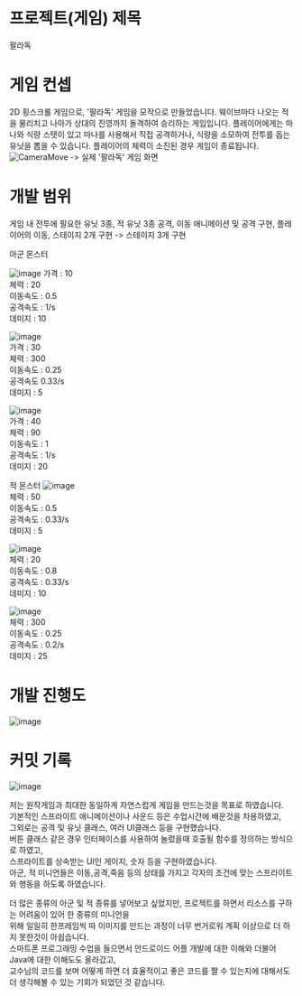 # 프로젝트(게임) 제목
팔라독
# 게임 컨셉
2D 횡스크롤 게임으로, '팔라독' 게임을 모작으로 만들었습니다. 웨이브마다 나오는 적을 물리치고 나아가 상대의 진영까지 돌격하여 승리하는 게임입니다. 플레이어에게는 마나와 식량 스탯이 있고 마나를 사용해서 직접 공격하거나, 식량을 소모하여 전투를 돕는 유닛을 뽑을 수 있습니다. 플레이어의 체력이 소진된 경우 게임이 종료됩니다.
![CameraMove](https://github.com/grjsm99/spgp_2023_2018182034/assets/44054161/dd7bece9-911b-40d6-a637-d7effa040471)
-> 실제 '팔라독' 게임 화면


# 개발 범위
게임 내 전투에 필요한 유닛 3종, 적 유닛 3종 공격, 이동 애니메이션 및 공격 구현, 플레이어의 이동, 스테이지 2개 구현 -> 스테이지 3개 구현

아군 몬스터

![image](https://github.com/grjsm99/spgp_2023_2018182034/assets/44054161/888731a5-b161-4e42-90f4-42e3613541c6)
가격 : 10<br/>
체력 : 20<br/>
이동속도 : 0.5<br/>
공격속도 : 1/s<br/>
데미지 : 10<br/>


![image](https://github.com/grjsm99/spgp_2023_2018182034/assets/44054161/a7c67d35-cf34-4cc6-aecb-1c059983b7bc)
<br/>
가격 : 30<br/>
체력 : 300<br/>
이동속도 : 0.25<br/>
공격속도 0.33/s<br/>
데미지 : 5<br/>

![image](https://github.com/grjsm99/spgp_2023_2018182034/assets/44054161/1468156a-e29b-48c1-9df8-d82769aba810)
<br/>
가격 : 40<br/>
체력 : 90<br/>
이동속도 : 1<br/>
공격속도 : 1/s<br/>
데미지 : 20<br/>


적 몬스터
![image](https://github.com/grjsm99/spgp_2023_2018182034/assets/44054161/55ba1891-ea49-48be-9a3b-97ff4fc75201)<br/>
체력 : 50<br/>
이동속도 : 0.5<br/>
공격속도 : 0.33/s<br/>
데미지 : 5<br/>

![image](https://github.com/grjsm99/spgp_2023_2018182034/assets/44054161/4e7c947a-a281-4f89-a595-a4958a12e1c8)<br/>
체력 : 20<br/>
이동속도 : 0.8<br/>
공격속도 : 0.33/s<br/>
데미지 : 10<br/>

![image](https://github.com/grjsm99/spgp_2023_2018182034/assets/44054161/6a338dc9-b8e2-4116-b9a2-93c49fceeb29)<br/>
체력 : 300<br/>
이동속도 : 0.25<br/>
공격속도 : 0.2/s<br/>
데미지 : 25<br/>


# 개발 진행도
![image](https://github.com/grjsm99/spgp_2023_2018182034/assets/44054161/c5ecba33-1268-49c7-8c04-b7ca107fad9c)


# 커밋 기록
![image](https://github.com/grjsm99/spgp_2023_2018182034/assets/44054161/b37247f3-d2f9-4e5d-9267-733a64c9d1c6)


저는 원작게임과 최대한 동일하게 자연스럽게 게임을 만드는것을 목표로 하였습니다.
<br/>
기본적인 스프라이트 애니메이션이나 사운드 등은 수업시간에 배운것을 차용하였고,
<br/>
그외로는 공격 및 유닛 클래스, 여러 UI클래스 등을 구현했습니다.
<br/>
버튼 클래스 같은 경우 인터페이스를 사용하여 눌렀을때 호출될 함수를 정의하는 방식으로 하였고,
<br/>
스프라이트를 상속받는 UI인 게이지, 숫자 등을 구현하였습니다.
<br/>
아군, 적 미니언들은 이동,공격,죽음 등의 상태를 가지고 각자의 조건에 맞는 스프라이트와 행동을 하도록 하였습니다.

더 많은 종류의 아군 및 적 종류를 넣어보고 싶었지만, 프로젝트를 하면서 리소스를 구하는 어려움이 있어 한 종류의 미니언을
<br/>
위해 일일히 한프레임씩 따 이미지를 만드는 과정이 너무 번거로워 계획 이상으로 더 하지 못한것이 아쉽습니다.
<br/>
스마트폰 프로그래밍 수업을 들으면서 안드로이드 어플 개발에 대한 이해와 더불어 Java에 대한 이해도도 올라갔고, 
<br/>
교수님의 코드를 보며 어떻게 하면 더 효율적이고 좋은 코드를 짤 수 있는지에 대해서도 더 생각해볼 수 있는 기회가 되었던 것 같습니다.
